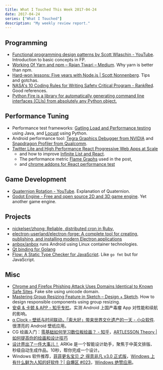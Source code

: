 ```yaml
---
title: What I Touched This Week 2017-04-24
date: 2017-04-24
series: ["What I Touched"]
description: "My weekly review report."
---
```


## Programming

- [Functional programming design patterns by Scott Wlaschin - YouTube][1]. Introduction to basic concepts in FP.
- [Working Of Yarn and npm – Rajan Tiwari – Medium][2]. Why yarn is better than npm.
- [Hard-won lessons: Five years with Node.js | Scott Nonnenberg][3]. Tips and gotchas.
- [NASA's 10 Coding Rules for Writing Safety Critical Program - RankRed][4]. Good references.
- [Python Fire is a library for automatically generating command line interfaces (CLIs) from absolutely any Python object.][5]

## Performance Tuning

- Performance test frameworks: [Gatling Load and Performance testing][6] using Java, and [Locust][7] using Python.
- Android performance tool: [Tegra Graphics Debugger from NVIDIA][8] and [Snapdragon Profiler from Qualcomm][9].
- [Twitter Lite and High Performance React Progressive Web Apps at Scale][10]
	- and how to improve [Infinite List and React][11].
	- The performance metric [Flame Graphs][12] used in the post,
	- and [chrome addons for React performance test][13]

## Game Development

- [Quaternion Rotation - YouTube][14]. Explanation of Quaternion.
- [Godot Engine - Free and open source 2D and 3D game engine][15]. Yet another game engine.

<!--more-->

## Projects

- [nickelser/zhong: Reliable, distributed cron in Ruby.][16]
- [electron-userland/electron-forge: A complete tool for creating, publishing, and installing modern Electron applications][17]
- [anbox/anbox][18] runs Android using Linux container technologies. 
- [Qt binding for Golang][19]
- [Flow: A Static Type Checker for JavaScript][20]. Like `go fmt` but for JavaScript.

## Misc

- [Chrome and Firefox Phishing Attack Uses Domains Identical to Known Safe Sites][21]. Fake site using unicode domain.
- [Mastering Group Resizing Feature in Sketch – Design + Sketch][22]. How to design responsible components using group resizing.
- [安卓 & 卡顿 & APP - 知乎专栏][23]。实测 Android 上国产毒瘤 App 对性能和续航的影响。
- [α Clock – 壁纸与时间联动，「索大好」带来世界文化遗产的一天 - 小众软件][24]. 很漂亮的 Android 壁纸应用。
- CG 绘画入门：[零基础如何学习数位板绘画？ - 知乎][25]，[ARTLESSON Theory | 如何提高你的绘画和设计技巧][26]
- [设计界出了一件大事儿！][27] ARKie 是一个智能设计助手，聚焦于中英文排版、秒级自动生成作品。10秒，帮你完成一个设计。
- Windows 软件推荐，[菲菲更名宝贝 之 得意非凡 v3.0 正式版][28]，[Windows 上有什么鲜为人知的好软件？| 自爆区 #023][29]，[Windows 绝赞应用][30]。

[1]:	https://www.youtube.com/watch?v=E8I19uA-wGY
[2]:	https://medium.com/@trojanh/working-of-yarn-and-npm-974b79f10341
[3]:	https://blog.scottnonnenberg.com/hard-won-lessons-five-years-with-node-js/?utm_content=buffer0aa3b&utm_medium=social&utm_source=twitter.com&utm_campaign=buffer
[4]:	http://www.rankred.com/nasa-coding-rules/
[5]:	https://github.com/google/python-fire
[6]:	http://gatling.io/
[7]:	http://locust.io/
[8]:	https://developer.nvidia.com/tegra-graphics-debugger
[9]:	https://developer.qualcomm.com/software/snapdragon-profiler
[10]:	https://medium.com/@paularmstrong/twitter-lite-and-high-performance-react-progressive-web-apps-at-scale-d28a00e780a3
[11]:	https://itsze.ro/blog/2017/04/09/infinite-list-and-react.html?utm_content=buffer7c399&utm_medium=social&utm_source=twitter.com&utm_campaign=buffer
[12]:	http://www.brendangregg.com/flamegraphs.html
[13]:	https://github.com/crysislinux/chrome-react-perf
[14]:	https://www.youtube.com/watch?v=4mXL751ko0w
[15]:	https://godotengine.org/
[16]:	https://github.com/nickelser/zhong
[17]:	https://github.com/electron-userland/electron-forge
[18]:	https://github.com/anbox/anbox
[19]:	https://therecipe.github.io/qt/
[20]:	https://flow.org/
[21]:	https://www.wordfence.com/blog/2017/04/chrome-firefox-unicode-phishing/?utm_content=buffer1f325&utm_medium=social&utm_source=twitter.com&utm_campaign=buffer
[22]:	https://medium.com/sketch-app-sources/mastering-group-resizing-feature-in-sketch-38266286155
[23]:	https://zhuanlan.zhihu.com/p/26263557?hmsr=toutiao.io&utm_content=buffer6e955&utm_medium=social&utm_source=twitter.com&utm_campaign=buffer
[24]:	http://www.appinn.com/sony-clock-for-android/?utm_content=bufferc702b&utm_medium=social&utm_source=twitter.com&utm_campaign=buffer
[25]:	https://www.zhihu.com/question/21312624
[26]:	https://www.douban.com/note/380163098/
[27]:	http://mp.weixin.qq.com/s/uQjAbLVQn8LXvkijuJJsrg?utm_content=buffere15a1&utm_medium=social&utm_source=twitter.com&utm_campaign=buffer
[28]:	http://www.ffhome.com/works/1406.html
[29]:	http://mp.weixin.qq.com/s?__biz=MjM5MjAyNDUyMA==&mid=2650498413&idx=1&sn=1b15a76bc3b5e43e96b19a975ac56c05&chksm=bea357ca89d4dedcf2f3a85b191c014b06fec0a99527a581a27836d5f8db734169c1e45fc7cb&scene=27&utm_content=bufferfb692&utm_medium=social&utm_source=twitter.com&utm_campaign=buffer#wechat_redirect
[30]:	https://emlvirus.gitbooks.io/windows-apps-that-amaze-us/content/
